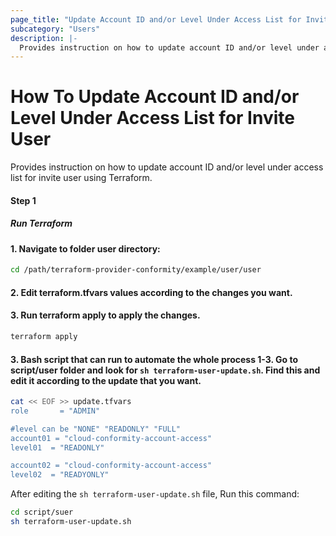 ```yaml
---
page_title: "Update Account ID and/or Level Under Access List for Invite User - cloudconformity_terraform"
subcategory: "Users"
description: |-
  Provides instruction on how to update account ID and/or level under access list for invite user using Terraform.
---
```


# How To Update Account ID and/or Level Under Access List for Invite User
Provides instruction on how to update account ID and/or level under access list for invite user using Terraform.

#### Step 1

##### Run Terraform

#### 1. Navigate to folder user directory:
```sh
cd /path/terraform-provider-conformity/example/user/user
```
#### 2. Edit terraform.tfvars values according to the changes you want.

#### 3. Run terraform apply to apply the changes.
```sh
terraform apply
```
#### 3. Bash script that can run to automate the whole process 1-3. Go to script/user folder and look for `sh terraform-user-update.sh`. Find this and edit it according to the update that you want.

```sh
cat << EOF >> update.tfvars
role       = "ADMIN"

#level can be "NONE" "READONLY" "FULL"
account01 = "cloud-conformity-account-access"
level01  = "READONLY"

account02 = "cloud-conformity-account-access"
level02  = "READYONLY"
```

After editing the `sh terraform-user-update.sh` file, Run this command:
```sh
cd script/suer
sh terraform-user-update.sh
```

